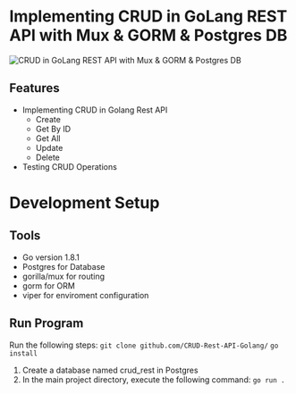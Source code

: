 # Implementing CRUD in GoLang REST API with Mux & GORM & Postgres DB

![CRUD in GoLang REST API with Mux & GORM & Postgres DB](https://user-images.githubusercontent.com/12379287/165097903-52154fde-cf22-417b-8f87-511c2a7f9412.png)

## Features

- Implementing CRUD in Golang Rest API
  - Create
  - Get By ID
  - Get All
  - Update
  - Delete
- Testing CRUD Operations

# Development Setup

## Tools

- Go version 1.8.1
- Postgres for Database
- gorilla/mux for routing
- gorm for ORM
- viper for enviroment configuration

## Run Program

Run the following steps:
`git clone github.com/CRUD-Rest-API-Golang/`
`go install`

1. Create a database named crud_rest in Postgres
2. In the main project directory, execute the following command:
   `go run .`
